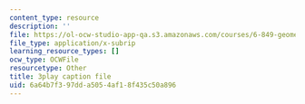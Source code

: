 ```yaml
---
content_type: resource
description: ''
file: https://ol-ocw-studio-app-qa.s3.amazonaws.com/courses/6-849-geometric-folding-algorithms-linkages-origami-polyhedra-fall-2012/6a64b7f397dda5054af18f435c50a896_2X9Tv1bF2UM.srt
file_type: application/x-subrip
learning_resource_types: []
ocw_type: OCWFile
resourcetype: Other
title: 3play caption file
uid: 6a64b7f3-97dd-a505-4af1-8f435c50a896
---
```

